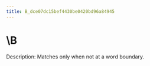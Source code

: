 ```yaml
---
title: B_dce07dc15bef4430be0420bd96a84945
---
```


# \B

Description: Matches only when not at a word boundary.